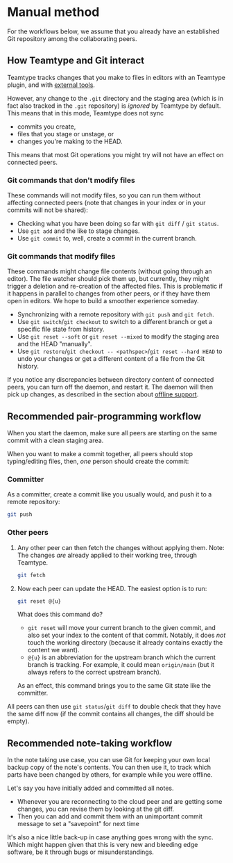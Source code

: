 <!--
SPDX-FileCopyrightText: 2025 blinry <mail@blinry.org>
SPDX-FileCopyrightText: 2025 zormit <nt4u@kpvn.de>

SPDX-License-Identifier: CC-BY-SA-4.0
-->

# Manual method

For the workflows below, we assume that you already have an established Git repository among the collaborating peers.

## How Teamtype and Git interact

Teamtype tracks changes that you make to files in editors with an Teamtype plugin, and with [external tools](file-events.md).

However, any change to the `.git` directory and the staging area (which is in fact also tracked in the `.git` repository) is *ignored* by Teamtype by default. This means that in this mode, Teamtype does not sync
- commits you create,
- files that you stage or unstage, or
- changes you're making to the HEAD.

This means that most Git operations you might try will not have an effect on connected peers.

### Git commands that don't modify files

These commands will not modify files, so you can run them without affecting connected peers (note that changes in your index or in your commits will not be shared):

- Checking what you have been doing so far with `git diff` / `git status`.
- Use `git add` and the like to stage changes.
- Use `git commit` to, well, create a commit in the current branch.

### Git commands that modify files

These commands might change file contents (without going through an editor). The file watcher should pick them up, but currently, they might trigger a deletion and re-creation of the affected files.
This is problematic if it happens in parallel to changes from other peers, or if they have them open in editors. We hope to build a smoother experience someday.

- Synchronizing with a remote repository with `git push` and `git fetch`.
- Use `git switch`/`git checkout` to switch to a different branch or get a specific file state from history.
- Use `git reset --soft` or `git reset --mixed` to modify the staging area and the HEAD "manually".
- Use `git restore`/`git checkout -- <pathspec>`/`git reset --hard HEAD` to undo your changes or get a different content of a file from the Git history.

If you notice any discrepancies between directory content of connected peers, you can turn off the daemon, and restart it. The daemon will then pick up changes, as described in the section about [offline support](offline-support.md).

## Recommended pair-programming workflow

When you start the daemon, make sure all peers are starting on the same commit with a clean staging area.

When you want to make a commit together, all peers should stop typing/editing files, then, *one* person should create the commit:

### Committer

As a committer, create a commit like you usually would, and push it to a remote repository:

```bash
git push
```

### Other peers

1. Any other peer can then fetch the changes without applying them. Note: The changes *are* already applied to their working tree, through Teamtype.

    ```bash
    git fetch
    ```

2. Now each peer can update the HEAD. The easiest option is to run:

    ```bash
    git reset @{u}
    ```

    What does this command do?

    - `git reset` will move your current branch to the given commit, and also set your index to the content of that commit. Notably, it does *not* touch the working directory (because it already contains exactly the content we want).
    - `@{u}` is an abbreviation for the upstream branch which the current branch is tracking. For example, it could mean `origin/main` (but it always refers to the correct upstream branch).

    As an effect, this command brings you to the same Git state like the committer.

All peers can then use `git status`/`git diff` to double check that they have the same diff now (if the commit contains all changes, the diff should be empty).

## Recommended note-taking workflow

In the note taking use case, you can use Git for keeping your own local backup copy of the note's contents. You can then use it, to track which parts have been changed by others, for example while you were offline.

Let's say you have initially added and committed all notes.
- Whenever you are reconnecting to the cloud peer and are getting some changes, you can revise them by looking at the git diff.
- Then you can add and commit them with an unimportant commit message to set a "savepoint" for next time

It's also a nice little back-up in case anything goes wrong with the sync. Which might happen given that this is very new and bleeding edge software, be it through bugs or misunderstandings.

